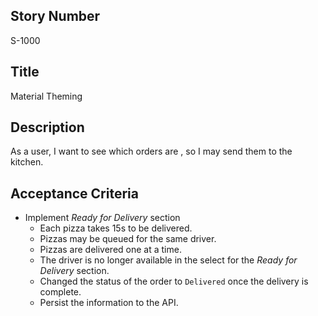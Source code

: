 ## Story Number
S-1000

## Title
Material Theming
  
## Description
As a user, I want to see which orders are , so I may send them to the kitchen.
  
## Acceptance Criteria
+ Implement *Ready for Delivery* section
    + Each pizza takes 15s to be delivered.
    + Pizzas may be queued for the same driver.
    + Pizzas are delivered one at a time.
    + The driver is no longer available in the select for the _Ready for Delivery_ section.
    + Changed the status of the order to `Delivered` once the delivery is complete.
    + Persist the information to the API.
